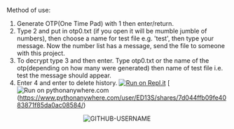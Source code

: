 Method of use:

1. Generate OTP(One Time Pad) with 1 then enter/return.
2. Type 2 and put in otp0.txt (if you open it will be mumble jumble of numbers), then choose a name for test file e.g. 'test', then type your message. Now the number list has a message, send the file to someone with this project.
3. To decrypt type 3 and then enter. Type otp0.txt or the name of the otp(depending on how many were generated) then name of test file i.e. test the message should appear.
4. Enter 4 and enter to delete history.
[![Run on Repl.it](https://repl.it/badge/github/huangsam/ultimate-python)](https://replit.com/@Eddie13S/OTP-secret-messages?v=1)
[![Run on pythonanywhere.com](https://www.pythonanywhere.com/static/anywhere/images/PA-logo-snake-only.svg)(https://www.pythonanywhere.com/user/ED13S/shares/7d044ffb09fe4083871f85da0ac08584/)

<p align="center"> <img src="https://komarev.com/ghpvc/?username=GITHUB-USERNAME&label=Profile%20views&color=ce9927&style=flat" alt="GITHUB-USERNAME" /> </p>
